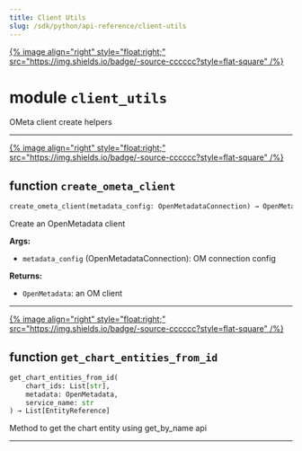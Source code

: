 ```yaml
---
title: Client Utils
slug: /sdk/python/api-reference/client-utils
---
```




[{% image align="right" style="float:right;" src="https://img.shields.io/badge/-source-cccccc?style=flat-square" /%}](https://github.com/open-metadata/OpenMetadata/tree/main/ingestion/src/metadata/ingestion/ometa/client_utils.py#L0")

# module `client_utils`
OMeta client create helpers 


---

[{% image align="right" style="float:right;" src="https://img.shields.io/badge/-source-cccccc?style=flat-square" /%}](https://github.com/open-metadata/OpenMetadata/tree/main/ingestion/src/metadata/ingestion/ometa/client_utils.py#L29")

## function `create_ometa_client`

```python
create_ometa_client(metadata_config: OpenMetadataConnection) → OpenMetadata
```

Create an OpenMetadata client 



**Args:**
 
 - `metadata_config` (OpenMetadataConnection):  OM connection config 



**Returns:**
 
 - `OpenMetadata`:  an OM client 


---

[{% image align="right" style="float:right;" src="https://img.shields.io/badge/-source-cccccc?style=flat-square" /%}](https://github.com/open-metadata/OpenMetadata/tree/main/ingestion/src/metadata/ingestion/ometa/client_utils.py#L50")

## function `get_chart_entities_from_id`

```python
get_chart_entities_from_id(
    chart_ids: List[str],
    metadata: OpenMetadata,
    service_name: str
) → List[EntityReference]
```

Method to get the chart entity using get_by_name api 




---


